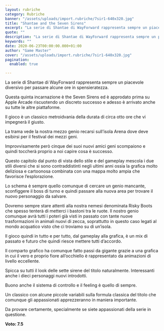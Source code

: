 ```yaml
---
layout: rubriche
category: Rubriche
banner: "/assets/uploads/import.rubriche/7sir1-640x320.jpg"
title: "Shantae and the Seven Sirens"
excerpt: "La serie di Shantae di WayForward rappresenta sempre un piacevole diversivo per passare alcune ore in spensieratezza. Questa quinta incarnazione è the Seven Sirens ed è approdato prima su Apple Arcade riscuotendo un discreto successo e adesso è arrivato anche su tutte le altre piattaforme. Il gioco è un classico metroidvania della durata di circa [&hellip"
quote: ""
description: "La serie di Shantae di WayForward rappresenta sempre un piacevole diversivo per passare alcune ore in spensieratezza. Questa quinta incarnazione è the Seven Sirens ed è approdato prima su Apple Arcade riscuotendo un discreto successo e adesso è arrivato anche su tutte le altre piattaforme. Il gioco è un classico metroidvania della durata di circa [&hellip"
keywords: ""
date: 2020-06-23T00:00:00.000+01:00
author: "Game Master"
cover: "/assets/uploads/import.rubriche/7sir1-640x320.jpg"
pagination:
  enabled: true

---
```


La serie di Shantae di WayForward rappresenta sempre un piacevole diversivo per passare alcune ore in spensieratezza.

Questa quinta incarnazione è the Seven Sirens ed è approdato prima su Apple Arcade riscuotendo un discreto successo e adesso è arrivato anche su tutte le altre piattaforme.

Il gioco è un classico metroidvania della durata di circa otto ore che vi impegnerà il giusto.

La trama vede la nostra mezzo genio recarsi sull’isola Arena dove deve esibirsi per il festival dei mezzi geni.

Improvvisamente però cinque dei suoi nuovi amici geni scompaiono e quindi toccherà proprio a noi capire cosa è successo.

Questo capitolo dal punto di vista dello stile e del gameplay mescola i due stili diversi che si sono contraddistinti negli ultimi anni ossia la grafica molto deliziosa e cartoonosa combinata con una mappa molto ampia che favorisce l’esplorazione.

Lo schema è sempre quello comunque di cercare un genio mancante, sconfiggere il boss di turno e quindi passare alla nuova area per trovare il nuovo personaggio da salvare.

Dovremo sempre stare attenti alla nostra nemesi denominata Risky Boots che spesso tenterà di metterci i bastoni tra le ruote. Il nostro genio comunque avrà tutti i poteri già visti in passato con tante nuove trasformazioni in animali nuovi di zecca, soprattutto in questo caso legati al mondo acquatico visto che ci troviamo su di un’isola.

Il gioco quindi in tutto e per tutto, dal gameplay alla grafica, è un mix di passato e futuro che quindi riesce mettere tutti d’accordo.

Il comparto grafico ha comunque fatto passi da gigante grazie a una grafica in cui il vero e proprio fiore all’occhiello è rappresentato da animazioni di livello eccellente.

Spicca su tutti il look delle sette sirene del titolo naturalmente. Interessanti anche i dieci personaggi nuovi introdotti.

Buono anche il sistema di controllo e il feeling è quello di sempre.

Un classico con alcune piccole variabili sulla formula classica del titolo che comunque gli appassionati apprezzeranno in maniera importante.

Da provare certamente, specialmente se siete appassionati della serie in questione.

**Voto: 7.5**